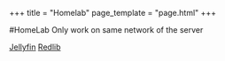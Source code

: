+++
title = "Homelab"
page_template = "page.html"
+++

#HomeLab
Only work on same network of the server

[Jellyfin](http://192.168.1.111:8096)
[Redlib](http:192.168.1.111:9001)

